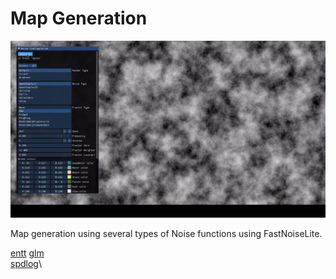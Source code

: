 # Map Generation

![alt text](https://github.com/chirag9510/Map-Generation/blob/master/img/map%20generation.gif)

Map generation using several types of Noise functions using FastNoiseLite. 

[entt](https://github.com/skypjack/entt)
[glm](https://github.com/g-truc/glm)\
[spdlog](https://github.com/gabime/spdlog)\


